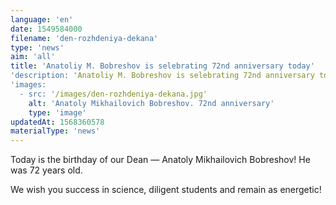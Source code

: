 ```yaml
---
language: 'en'
date: 1549584000
filename: 'den-rozhdeniya-dekana'
type: 'news'
aim: 'all'
title: 'Anatoliy M. Bobreshov is selebrating 72nd anniversary today'
'description: 'Anatoliy M. Bobreshov is selebrating 72nd anniversary today'
'images:
  - src: '/images/den-rozhdeniya-dekana.jpg'
    alt: 'Anatoly Mikhailovich Bobreshov. 72nd anniversary'
    type: 'image'
updatedAt: 1568360578
materialType: 'news'
---
```

Today is the birthday of our Dean — Anatoly Mikhailovich Bobreshov! He was 72 years old.

We wish you success in science, diligent students and remain as energetic!
